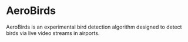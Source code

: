 # AeroBirds
AeroBirds is an experimental bird detection algorithm designed to detect birds via live video streams in airports.
